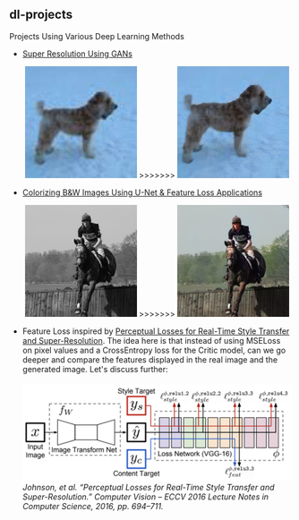 ## dl-projects
Projects Using Various Deep Learning Methods

- [Super Resolution Using GANs](https://github.com/danieldiamond/dl-projects/tree/master/super-resolution)
  <p align="center">
    <img width="200" height="200" src="https://github.com/danieldiamond/dl-projects/blob/master/super-resolution/images/dog_lr.png"> >>>>>>> <img width="200" height="200" src="https://github.com/danieldiamond/dl-projects/blob/master/super-resolution/images/dog_hr.png">
    </p>
- [Colorizing B&W Images Using U-Net & Feature Loss Applications](https://github.com/danieldiamond/dl-projects/tree/master/colorize)
  <p align="center">
    <img width="200" height="200" src="https://github.com/danieldiamond/dl-projects/blob/master/colorize/images/horse_bw.png"> >>>>>>> <img width="200" height="200" src="https://github.com/danieldiamond/dl-projects/blob/master/colorize/images/horse_c.png">
    </p>
- Feature Loss inspired by [Perceptual Losses for Real-Time Style Transfer and Super-Resolution](https://arxiv.org/pdf/1603.08155.pdf). The idea here is that instead of using MSELoss on pixel values and a CrossEntropy loss for the Critic model, can we go deeper and compare the features displayed in the real image and the generated image. Let's discuss further:<br><br>
![perceptron](./super-resolution/images/perc.png)
_Johnson, et al. “Perceptual Losses for Real-Time Style Transfer and Super-Resolution.” Computer Vision – ECCV 2016 Lecture Notes in Computer Science, 2016, pp. 694–711._
